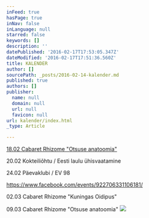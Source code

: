 ```yaml
---
inFeed: true
hasPage: true
inNav: false
inLanguage: null
starred: false
keywords: []
description: ''
datePublished: '2016-02-17T17:53:05.347Z'
dateModified: '2016-02-17T17:51:36.560Z'
title: KALENDER
author: []
sourcePath: _posts/2016-02-14-kalender.md
published: true
authors: []
publisher:
  name: null
  domain: null
  url: null
  favicon: null
url: kalender/index.html
_type: Article

---
```

[18.02 Cabaret Rhizome "Otsuse anatoomia"][0]

20.02 Kokteiliõhtu / Eesti laulu ühisvaatamine

24.02 Päevaklubi / EV 98

https://www.facebook.com/events/922706331106181/

02.03 Cabaret Rhizome "Kuningas Oidipus"

09.03 Cabaret Rhizome "Otsuse anatoomia"
![](https://the-grid-user-content.s3-us-west-2.amazonaws.com/910470a3-de0d-43be-adc6-7be9a376f464.jpg)

[0]: https://www.facebook.com/events/922706331106181/